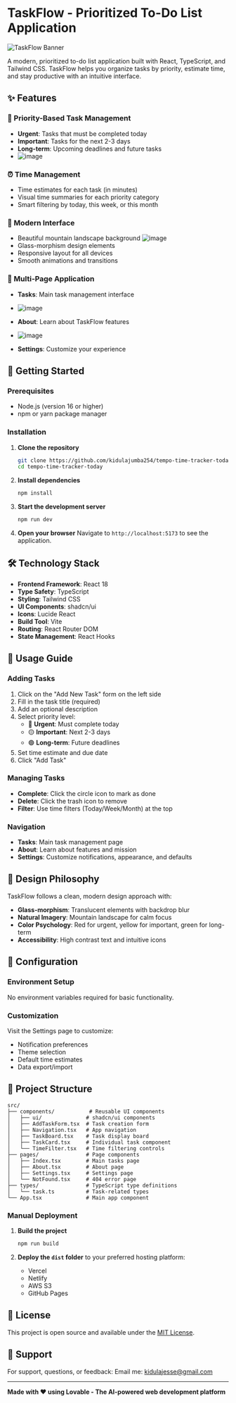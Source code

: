 
# TaskFlow - Prioritized To-Do List Application

![TaskFlow Banner](https://images.unsplash.com/photo-1470071459604-3b5ec3a7fe05?ixlib=rb-4.0.3&auto=format&fit=crop&w=1200&h=400&q=80)

A modern, prioritized to-do list application built with React, TypeScript, and Tailwind CSS. TaskFlow helps you organize tasks by priority, estimate time, and stay productive with an intuitive interface.

## ✨ Features

### 🎯 Priority-Based Task Management
- **Urgent**: Tasks that must be completed today
- **Important**: Tasks for the next 2-3 days  
- **Long-term**: Upcoming deadlines and future tasks
- ![image](https://github.com/user-attachments/assets/ba749927-9238-40d3-a575-422be3046e28)


### ⏰ Time Management
- Time estimates for each task (in minutes)
- Visual time summaries for each priority category
- Smart filtering by today, this week, or this month

### 🎨 Modern Interface
- Beautiful mountain landscape background
  ![image](https://github.com/user-attachments/assets/4af2f9cf-7255-4fe7-acb4-23d3be4cf903)
- Glass-morphism design elements
- Responsive layout for all devices
- Smooth animations and transitions

### 📱 Multi-Page Application
- **Tasks**: Main task management interface
- ![image](https://github.com/user-attachments/assets/a590d399-67de-40f2-a402-ad713e5e089d)

- **About**: Learn about TaskFlow features
- ![image](https://github.com/user-attachments/assets/088d9583-fdd5-440b-bd4c-7082b88fb184)

- **Settings**: Customize your experience

## 🚀 Getting Started

### Prerequisites
- Node.js (version 16 or higher)
- npm or yarn package manager

### Installation

1. **Clone the repository**
   ```bash
   git clone https://github.com/kidulajumba254/tempo-time-tracker-today.git
   cd tempo-time-tracker-today
   ```

2. **Install dependencies**
   ```bash
   npm install
   ```

3. **Start the development server**
   ```bash
   npm run dev
   ```

4. **Open your browser**
   Navigate to `http://localhost:5173` to see the application.

## 🛠️ Technology Stack

- **Frontend Framework**: React 18
- **Type Safety**: TypeScript
- **Styling**: Tailwind CSS
- **UI Components**: shadcn/ui
- **Icons**: Lucide React
- **Build Tool**: Vite
- **Routing**: React Router DOM
- **State Management**: React Hooks

## 📖 Usage Guide

### Adding Tasks
1. Click on the "Add New Task" form on the left side
2. Fill in the task title (required)
3. Add an optional description
4. Select priority level:
   - 🔴 **Urgent**: Must complete today
   - 🟡 **Important**: Next 2-3 days
   - 🟢 **Long-term**: Future deadlines
5. Set time estimate and due date
6. Click "Add Task"

### Managing Tasks
- **Complete**: Click the circle icon to mark as done
- **Delete**: Click the trash icon to remove
- **Filter**: Use time filters (Today/Week/Month) at the top

### Navigation
- **Tasks**: Main task management page
- **About**: Learn about features and mission
- **Settings**: Customize notifications, appearance, and defaults

## 🎨 Design Philosophy

TaskFlow follows a clean, modern design approach with:
- **Glass-morphism**: Translucent elements with backdrop blur
- **Natural Imagery**: Mountain landscape for calm focus
- **Color Psychology**: Red for urgent, yellow for important, green for long-term
- **Accessibility**: High contrast text and intuitive icons

## 🔧 Configuration

### Environment Setup
No environment variables required for basic functionality.

### Customization
Visit the Settings page to customize:
- Notification preferences
- Theme selection
- Default time estimates
- Data export/import

## 📁 Project Structure

```
src/
├── components/           # Reusable UI components
│   ├── ui/              # shadcn/ui components
│   ├── AddTaskForm.tsx  # Task creation form
│   ├── Navigation.tsx   # App navigation
│   ├── TaskBoard.tsx    # Task display board
│   ├── TaskCard.tsx     # Individual task component
│   └── TimeFilter.tsx   # Time filtering controls
├── pages/               # Page components
│   ├── Index.tsx        # Main tasks page
│   ├── About.tsx        # About page
│   ├── Settings.tsx     # Settings page
│   └── NotFound.tsx     # 404 error page
├── types/               # TypeScript type definitions
│   └── task.ts          # Task-related types
└── App.tsx              # Main app component
```


### Manual Deployment
1. **Build the project**
   ```bash
   npm run build
   ```

2. **Deploy the `dist` folder** to your preferred hosting platform:
   - Vercel
   - Netlify
   - AWS S3
   - GitHub Pages

## 📝 License

This project is open source and available under the [MIT License](LICENSE).



## 📧 Support

For support, questions, or feedback:
Email me: kidulajesse@gmail.com


---

**Made with ❤️ using Lovable - The AI-powered web development platform**
